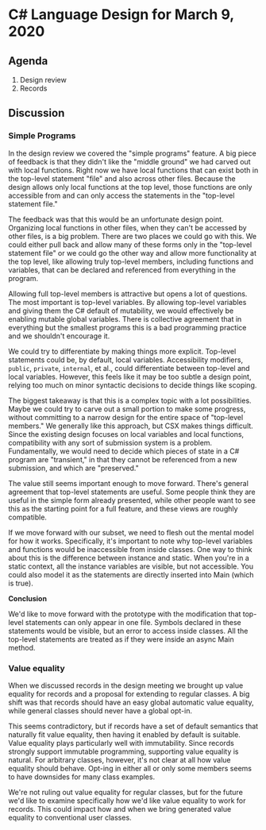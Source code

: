 
# C# Language Design for March 9, 2020

## Agenda

1. Design review
2. Records

## Discussion

### Simple Programs

In the design review we covered the "simple programs" feature. A big piece of
feedback is that they didn't like the "middle ground" we had carved out with
local functions. Right now we have local functions that can exist both in the
top-level statement "file" and also across other files. Because the design
allows only local functions at the top level, those functions are only
accessible from and can only access the statements in the "top-level
statement file."

The feedback was that this would be an unfortunate design point. Organizing
local functions in other files, when they can't be accessed by other files,
is a big problem. There are two places we could go with this. We could either
pull back and allow many of these forms only in the "top-level statement
file" or we could go the other way and allow more functionality at the top
level, like allowing truly top-level members, including functions and
variables, that can be declared and referenced from everything in the
program.

Allowing full top-level members is attractive but opens a lot of questions.
The most important is top-level variables. By allowing top-level variables
and giving them the C# default of mutability, we would effectively be enabling
mutable global variables. There is collective agreement that in everything but
the smallest programs this is a bad programming practice and we shouldn't
encourage it.

We could try to differentiate by making things more explicit. Top-level
statements could be, by default, local variables. Accessibility modifiers,
`public`, `private`, `internal`, et al., could differentiate between
top-level and local variables. However, this feels like it may be too subtle
a design point, relying too much on minor syntactic decisions to decide
things like scoping.

The biggest takeaway is that this is a complex topic with a lot
possibilities. Maybe we could try to carve out a small portion to make some
progress, without committing to a narrow design for the entire space of
"top-level members." We generally like this approach, but CSX makes things
difficult. Since the existing design focuses on local variables and local
functions, compatibility with any sort of submission system is a problem.
Fundamentally, we would need to decide which pieces of state in a C# program
are "transient," in that they cannot be referenced from a new submission, and
which are "preserved."

The value still seems important enough to move forward. There's general
agreement that top-level statements are useful. Some people think they are
useful in the simple form already presented, while other people want to see
this as the starting point for a full feature, and these views are roughly
compatible.

If we move forward with our subset, we need to flesh out the mental model for
how it works. Specifically, it's important to note why top-level variables
and functions would be inaccessible from inside classes. One way to think
about this is the difference between instance and static. When you're in a
static context, all the instance variables are visible, but not accessible. You
could also model it as the statements are directly inserted into Main (which is
true).

**Conclusion**

We'd like to move forward with the prototype with the modification that top-level
statements can only appear in one file. Symbols declared in these statements would
be visible, but an error to access inside classes. All the top-level statements
are treated as if they were inside an async Main method.

### Value equality

When we discussed records in the design meeting we brought up value equality for
records and a proposal for extending to regular classes. A big shift was that
records should have an easy global automatic value equality, while general classes
should never have a global opt-in.

This seems contradictory, but if records have a set of default semantics that
naturally fit value equality, then having it enabled by default is suitable. Value
equality plays particularly well with immutability. Since records strongly support
immutable programming, supporting value equality is natural. For arbitrary classes,
however, it's not clear at all how value equality should behave. Opt-ing in either
all or only some members seems to have downsides for many class examples.

We're not ruling out value equality for regular classes, but for the future
we'd like to examine specifically how we'd like value equality to work for
records. This could impact how and when we bring generated value equality to
conventional user classes.
